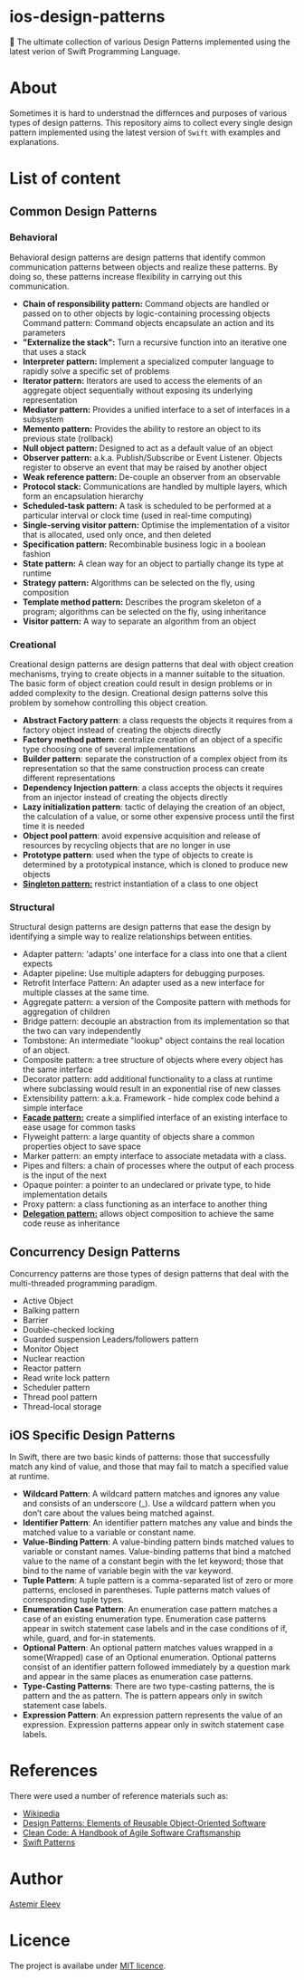 # ios-design-patterns
🚀 The ultimate collection of various Design Patterns implemented using the latest verion of Swift Programming Language. 

# About 
Sometimes it is hard to understnad the differnces and purposes of various types of design patterns. This repository aims to collect every single design pattern implemented using the latest version of `Swift` with examples and explanations. 

# List of content 

## Common Design Patterns

### Behavioral
Behavioral design patterns are design patterns that identify common communication patterns between objects and realize these patterns. By doing so, these patterns increase flexibility in carrying out this communication.

- **Chain of responsibility pattern:** Command objects are handled or passed on to other objects by logic-containing processing objects
Command pattern: Command objects encapsulate an action and its parameters
- **"Externalize the stack":** Turn a recursive function into an iterative one that uses a stack
- **Interpreter pattern:** Implement a specialized computer language to rapidly solve a specific set of problems
- **Iterator pattern:** Iterators are used to access the elements of an aggregate object sequentially without exposing its underlying representation
- **Mediator pattern:** Provides a unified interface to a set of interfaces in a subsystem
- **Memento pattern:** Provides the ability to restore an object to its previous state (rollback)
- **Null object pattern:** Designed to act as a default value of an object
- **Observer pattern:** a.k.a. Publish/Subscribe or Event Listener. Objects register to observe an event that may be raised by another object
- **Weak reference pattern:** De-couple an observer from an observable
- **Protocol stack:** Communications are handled by multiple layers, which form an encapsulation hierarchy
- **Scheduled-task pattern:** A task is scheduled to be performed at a particular interval or clock time (used in real-time computing)
- **Single-serving visitor pattern:** Optimise the implementation of a visitor that is allocated, used only once, and then deleted
- **Specification pattern:** Recombinable business logic in a boolean fashion
- **State pattern:** A clean way for an object to partially change its type at runtime
- **Strategy pattern:** Algorithms can be selected on the fly, using composition
- **Template method pattern:** Describes the program skeleton of a program; algorithms can be selected on the fly, using inheritance
- **Visitor pattern:** A way to separate an algorithm from an object

### Creational 
Creational design patterns are design patterns that deal with object creation mechanisms, trying to create objects in a manner suitable to the situation. The basic form of object creation could result in design problems or in added complexity to the design. Creational design patterns solve this problem by somehow controlling this object creation.

- **Abstract Factory pattern**: a class requests the objects it requires from a factory object instead of creating the objects directly
- **Factory method pattern**: centralize creation of an object of a specific type choosing one of several implementations
- **Builder pattern**: separate the construction of a complex object from its representation so that the same construction process can create different representations
- **Dependency Injection pattern**: a class accepts the objects it requires from an injector instead of creating the objects directly
- **Lazy initialization pattern**: tactic of delaying the creation of an object, the calculation of a value, or some other expensive process until the first time it is needed
- **Object pool pattern**: avoid expensive acquisition and release of resources by recycling objects that are no longer in use
- **Prototype pattern**: used when the type of objects to create is determined by a prototypical instance, which is cloned to produce new objects
- [**Singleton pattern:**](https://github.com/jVirus/ios-design-patterns/tree/master/ios-design-patterns/Singleton) restrict instantiation of a class to one object

### Structural 
Structural design patterns are design patterns that ease the design by identifying a simple way to realize relationships between entities.

- Adapter pattern: 'adapts' one interface for a class into one that a client expects
- Adapter pipeline: Use multiple adapters for debugging purposes.
- Retrofit Interface Pattern: An adapter used as a new interface for multiple classes at the same time.
- Aggregate pattern: a version of the Composite pattern with methods for aggregation of children
- Bridge pattern: decouple an abstraction from its implementation so that the two can vary independently
- Tombstone: An intermediate "lookup" object contains the real location of an object.
- Composite pattern: a tree structure of objects where every object has the same interface
- Decorator pattern: add additional functionality to a class at runtime where subclassing would result in an exponential rise of new classes
- Extensibility pattern: a.k.a. Framework - hide complex code behind a simple interface
- [**Facade pattern:**](https://github.com/jVirus/ios-design-patterns/tree/master/ios-design-patterns/Facade) create a simplified interface of an existing interface to ease usage for common tasks
- Flyweight pattern: a large quantity of objects share a common properties object to save space
- Marker pattern: an empty interface to associate metadata with a class.
- Pipes and filters: a chain of processes where the output of each process is the input of the next
- Opaque pointer: a pointer to an undeclared or private type, to hide implementation details
- Proxy pattern: a class functioning as an interface to another thing
- [**Delegation pattern:**](https://github.com/jVirus/ios-design-patterns/tree/master/ios-design-patterns/Delegation) allows object composition to achieve the same code reuse as inheritance

## Concurrency Design Patterns
Concurrency patterns are those types of design patterns that deal with the multi-threaded programming paradigm.

- Active Object
- Balking pattern
- Barrier
- Double-checked locking
- Guarded suspension
 Leaders/followers pattern
- Monitor Object
- Nuclear reaction
- Reactor pattern
- Read write lock pattern
- Scheduler pattern
- Thread pool pattern
- Thread-local storage

## iOS Specific Design Patterns
In Swift, there are two basic kinds of patterns: those that successfully match any kind of value, and those that may fail to match a specified value at runtime.

- **Wildcard Pattern**: A wildcard pattern matches and ignores any value and consists of an underscore (_). Use a wildcard pattern when you don’t care about the values being matched against. 
- **Identifier Pattern**: An identifier pattern matches any value and binds the matched value to a variable or constant name.
- **Value-Binding Pattern**: A value-binding pattern binds matched values to variable or constant names. Value-binding patterns that bind a matched value to the name of a constant begin with the let keyword; those that bind to the name of variable begin with the var keyword.
- **Tuple Pattern**: A tuple pattern is a comma-separated list of zero or more patterns, enclosed in parentheses. Tuple patterns match values of corresponding tuple types.
- **Enumeration Case Pattern**: An enumeration case pattern matches a case of an existing enumeration type. Enumeration case patterns appear in switch statement case labels and in the case conditions of if, while, guard, and for-in statements.
- **Optional Pattern**: An optional pattern matches values wrapped in a some(Wrapped) case of an Optional<Wrapped> enumeration. Optional patterns consist of an identifier pattern followed immediately by a question mark and appear in the same places as enumeration case patterns.
- **Type-Casting Patterns**: There are two type-casting patterns, the is pattern and the as pattern. The is pattern appears only in switch statement case labels. 
- **Expression Pattern**: An expression pattern represents the value of an expression. Expression patterns appear only in switch statement case labels.


# References
There were used a number of reference materials such as:

- [Wikipedia](https://www.wikipedia.org)
- [Design Patterns: Elements of Reusable Object-Oriented Software](https://www.amazon.com/Design-Patterns-Object-Oriented-Addison-Wesley-Professional-ebook/dp/B000SEIBB8)
- [Clean Code: A Handbook of Agile Software Craftsmanship](https://www.amazon.com/Clean-Code-Handbook-Software-Craftsmanship/dp/0132350882/ref=pd_lpo_sbs_14_img_0?_encoding=UTF8&psc=1&refRID=GTMN22S3KHGP59KCCANC&dpID=515iEcDr1GL&preST=_SX258_BO1,204,203,200_QL70_&dpSrc=detail)
- [Swift Patterns](https://developer.apple.com/library/content/documentation/Swift/Conceptual/Swift_Programming_Language/Patterns.html#//apple_ref/doc/uid/TP40014097-CH36-ID419)

# Author 
[Astemir Eleev](https://github.com/jVirus)

# Licence
The project is availabe under [MIT licence]().
